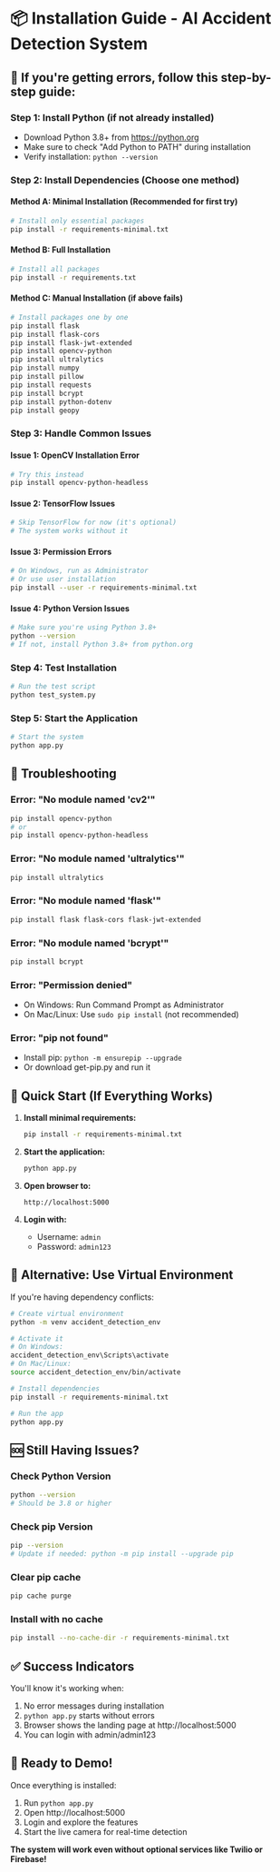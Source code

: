 # 📦 Installation Guide - AI Accident Detection System

## 🚨 If you're getting errors, follow this step-by-step guide:

### Step 1: Install Python (if not already installed)
- Download Python 3.8+ from https://python.org
- Make sure to check "Add Python to PATH" during installation
- Verify installation: `python --version`

### Step 2: Install Dependencies (Choose one method)

#### Method A: Minimal Installation (Recommended for first try)
```bash
# Install only essential packages
pip install -r requirements-minimal.txt
```

#### Method B: Full Installation
```bash
# Install all packages
pip install -r requirements.txt
```

#### Method C: Manual Installation (if above fails)
```bash
# Install packages one by one
pip install flask
pip install flask-cors
pip install flask-jwt-extended
pip install opencv-python
pip install ultralytics
pip install numpy
pip install pillow
pip install requests
pip install bcrypt
pip install python-dotenv
pip install geopy
```

### Step 3: Handle Common Issues

#### Issue 1: OpenCV Installation Error
```bash
# Try this instead
pip install opencv-python-headless
```

#### Issue 2: TensorFlow Issues
```bash
# Skip TensorFlow for now (it's optional)
# The system works without it
```

#### Issue 3: Permission Errors
```bash
# On Windows, run as Administrator
# Or use user installation
pip install --user -r requirements-minimal.txt
```

#### Issue 4: Python Version Issues
```bash
# Make sure you're using Python 3.8+
python --version
# If not, install Python 3.8+ from python.org
```

### Step 4: Test Installation
```bash
# Run the test script
python test_system.py
```

### Step 5: Start the Application
```bash
# Start the system
python app.py
```

## 🔧 Troubleshooting

### Error: "No module named 'cv2'"
```bash
pip install opencv-python
# or
pip install opencv-python-headless
```

### Error: "No module named 'ultralytics'"
```bash
pip install ultralytics
```

### Error: "No module named 'flask'"
```bash
pip install flask flask-cors flask-jwt-extended
```

### Error: "No module named 'bcrypt'"
```bash
pip install bcrypt
```

### Error: "Permission denied"
- On Windows: Run Command Prompt as Administrator
- On Mac/Linux: Use `sudo pip install` (not recommended)

### Error: "pip not found"
- Install pip: `python -m ensurepip --upgrade`
- Or download get-pip.py and run it

## 🎯 Quick Start (If Everything Works)

1. **Install minimal requirements:**
   ```bash
   pip install -r requirements-minimal.txt
   ```

2. **Start the application:**
   ```bash
   python app.py
   ```

3. **Open browser to:**
   ```
   http://localhost:5000
   ```

4. **Login with:**
   - Username: `admin`
   - Password: `admin123`

## 📱 Alternative: Use Virtual Environment

If you're having dependency conflicts:

```bash
# Create virtual environment
python -m venv accident_detection_env

# Activate it
# On Windows:
accident_detection_env\Scripts\activate
# On Mac/Linux:
source accident_detection_env/bin/activate

# Install dependencies
pip install -r requirements-minimal.txt

# Run the app
python app.py
```

## 🆘 Still Having Issues?

### Check Python Version
```bash
python --version
# Should be 3.8 or higher
```

### Check pip Version
```bash
pip --version
# Update if needed: python -m pip install --upgrade pip
```

### Clear pip cache
```bash
pip cache purge
```

### Install with no cache
```bash
pip install --no-cache-dir -r requirements-minimal.txt
```

## ✅ Success Indicators

You'll know it's working when:
1. No error messages during installation
2. `python app.py` starts without errors
3. Browser shows the landing page at http://localhost:5000
4. You can login with admin/admin123

## 🎉 Ready to Demo!

Once everything is installed:
1. Run `python app.py`
2. Open http://localhost:5000
3. Login and explore the features
4. Start the live camera for real-time detection

**The system will work even without optional services like Twilio or Firebase!**
